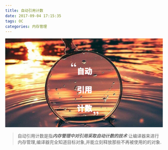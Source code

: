 ```yaml
---
title: 自动引用计数
date: 2017-09-04 17:15:35
tags: OC
categories: 内存管理
---
```

![](自动引用计数/ARCPoster.JPG)

>自动引用计数是指***内存管理中对引用采取自动计数的技术***
>让编译器来进行内存管理,编译器完全知道目标对象,并能立刻释放那些不再被使用的的对象.


